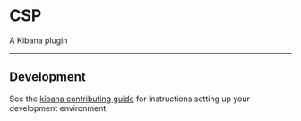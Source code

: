 # CSP

A Kibana plugin

---

## Development

See the [kibana contributing guide](https://github.com/elastic/kibana/blob/main/CONTRIBUTING.md) for instructions setting up your development environment.
